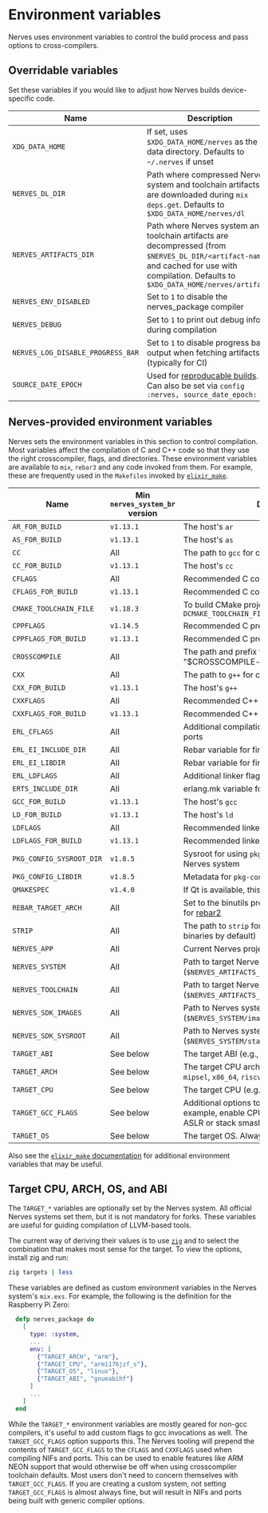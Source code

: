 # Environment variables

Nerves uses environment variables to control the build process and pass
options to cross-compilers.

## Overridable variables

Set these variables if you would like to adjust how Nerves builds
device-specific code.

| Name                              | Description |
| --------------------------------- | ----------- |
| `XDG_DATA_HOME`                   | If set, uses `$XDG_DATA_HOME/nerves` as the data directory. Defaults to `~/.nerves` if unset |
| `NERVES_DL_DIR`                   | Path where compressed Nerves system and toolchain artifacts are downloaded during `mix deps.get`. Defaults to `$XDG_DATA_HOME/nerves/dl` |
| `NERVES_ARTIFACTS_DIR`            | Path where Nerves system and toolchain artifacts are decompressed (from `$NERVES_DL_DIR/<artifact-name>`) and cached for use with compilation. Defaults to `$XDG_DATA_HOME/nerves/artifacts` |
| `NERVES_ENV_DISABLED`             | Set to `1` to disable the nerves_package compiler |
| `NERVES_DEBUG`                    | Set to `1` to print out debug info during compilation |
| `NERVES_LOG_DISABLE_PROGRESS_BAR` | Set to `1` to disable progress bar output when fetching artifacts (typically for CI) |
| `SOURCE_DATE_EPOCH`               | Used for [reproducable builds](https://reproducible-builds.org). Can also be set via `config :nerves, source_date_epoch: val` |

## Nerves-provided environment variables

Nerves sets the environment variables in this section to control compilation.
Most variables affect the compilation of C and C++ code so that they use the
right crosscompiler, flags, and directories. These environment variables are
available to `mix`, `rebar3` and any code invoked from them. For example,
these are frequently used in the `Makefiles` invoked by
[`elixir_make`](https://hex.pm/packages/elixir_make).

| Name                     | Min `nerves_system_br` version | Description |
| ------------------------ | ------------------------------ | ----------- |
| `AR_FOR_BUILD`           | `v1.13.1`                      | The host's `ar` |
| `AS_FOR_BUILD`           | `v1.13.1`                      | The host's `as` |
| `CC`                     | All                            | The path to `gcc` for crosscompiling to the target |
| `CC_FOR_BUILD`           | `v1.13.1`                      | The host's `cc` |
| `CFLAGS`                 | All                            | Recommended C compilation flags |
| `CFLAGS_FOR_BUILD`       | `v1.13.1`                      | Recommended C compiler flags for the host |
| `CMAKE_TOOLCHAIN_FILE`   | `v1.18.3`                      | To build CMake projects, configure CMake with `-DCMAKE_TOOLCHAIN_FILE="$(CMAKE_TOOLCHAIN_FILE)"` |
| `CPPFLAGS`               | `v1.14.5`                      | Recommended C preprocessor flags |
| `CPPFLAGS_FOR_BUILD`     | `v1.13.1`                      | Recommended C preprocessor flags for the host |
| `CROSSCOMPILE`           | All                            | The path and prefix for the crosscompilers (e.g., "$CROSSCOMPILE-gcc" is the path to gcc) |
| `CXX`                    | All                            | The path to `g++` for crosscompiling to the target |
| `CXX_FOR_BUILD`          | `v1.13.1`                      | The host's `g++` |
| `CXXFLAGS`               | All                            | Recommended C++ compilation flags |
| `CXXFLAGS_FOR_BUILD`     | `v1.13.1`                      | Recommended C++ compiler flags for the host |
| `ERL_CFLAGS`             | All                            | Additional compilation flags for Erlang NIFs and ports |
| `ERL_EI_INCLUDE_DIR`     | All                            | Rebar variable for finding erl interface include files |
| `ERL_EI_LIBDIR`          | All                            | Rebar variable for finding erl interface libraries |
| `ERL_LDFLAGS`            | All                            | Additional linker flags for Erlang NIFs and ports |
| `ERTS_INCLUDE_DIR`       | All                            | erlang.mk variable for finding erts include files |
| `GCC_FOR_BUILD`          | `v1.13.1`                      | The host's `gcc` |
| `LD_FOR_BUILD`           | `v1.13.1`                      | The host's `ld` |
| `LDFLAGS`                | All                            | Recommended linker flags |
| `LDFLAGS_FOR_BUILD`      | `v1.13.1`                      | Recommended linker flags for the host |
| `PKG_CONFIG_SYSROOT_DIR` | `v1.8.5`                       | Sysroot for using `pkg-config` to find libraries in the Nerves system |
| `PKG_CONFIG_LIBDIR`      | `v1.8.5`                       | Metadata for `pkg-config` on the target |
| `QMAKESPEC`              | `v1.4.0`                       | If Qt is available, this points to the spec file |
| `REBAR_TARGET_ARCH`      | All                            | Set to the binutils prefix (e.g., `arm-linux-gnueabi`) for [rebar2](https://github.com/rebar/rebar) |
| `STRIP`                  | All                            | The path to `strip` for target binaries (Nerves strips binaries by default) |
| `NERVES_APP`             | All                            | Current Nerves project root path |
| `NERVES_SYSTEM`          | All                            | Path to target Nerves system to use (`$NERVES_ARTIFACTS_DIR/<system-name>`) |
| `NERVES_TOOLCHAIN`       | All                            | Path to target Nerves toolchain to use (`$NERVES_ARTIFACTS_DIR/<toolchain-name>`) |
| `NERVES_SDK_IMAGES`      | All                            | Path to Nerves system images directory (`$NERVES_SYSTEM/images`) |
| `NERVES_SDK_SYSROOT`     | All                            | Path to Nerves system sysroot directory (`$NERVES_SYSTEM/staging`) |
| `TARGET_ABI`             | See below                      | The target ABI (e.g., `gnueabihf`, `musl`) |
| `TARGET_ARCH`            | See below                      | The target CPU architecture (e.g., `arm`, `aarch64`, `mipsel`, `x86_64`, `riscv64`) |
| `TARGET_CPU`             | See below                      | The target CPU (e.g., `cortex_a7`) |
| `TARGET_GCC_FLAGS`       | See below                      | Additional options to be passed to `gcc`. For example, enable CPU-specific features or force ASLR or stack smash protections |
| `TARGET_OS`              | See below                      | The target OS. Always `linux` for Nerves. |

Also see the [`elixir_make`
documentation](https://hexdocs.pm/elixir_make/Mix.Tasks.Compile.ElixirMake.html#module-default-environment-variables)
for additional environment variables that may be useful.

## Target CPU, ARCH, OS, and ABI

The `TARGET_*` variables are optionally set by the Nerves system. All official
Nerves systems set them, but it is not mandatory for forks. These variables are
useful for guiding compilation of LLVM-based tools.

The current way of deriving their values is to use [`zig`](https://ziglang.org/)
and to select the combination that makes most sense for the target. To view the
options, install zig and run:

```sh
zig targets | less
```

These variables are defined as custom environment variables in the Nerves
system's `mix.exs`.  For example, the following is the definition for the
Raspberry Pi Zero:

```elixir
  defp nerves_package do
    [
      type: :system,
      ...
      env: [
        {"TARGET_ARCH", "arm"},
        {"TARGET_CPU", "arm1176jzf_s"},
        {"TARGET_OS", "linux"},
        {"TARGET_ABI", "gnueabihf"}
      ]
      ...
    ]
  end
```

While the `TARGET_*` environment variables are mostly geared for non-gcc
compilers, it's useful to add custom flags to gcc invocations as well. The
`TARGET_GCC_FLAGS` option supports this. The Nerves tooling will prepend the
contents of `TARGET_GCC_FLAGS` to the `CFLAGS` and `CXXFLAGS` used when
compiling NIFs and ports. This can be used to enable features like ARM NEON
support that would otherwise be off when using crosscompiler toolchain defaults.
Most users don't need to concern themselves with `TARGET_GCC_FLAGS`. If you are
creating a custom system, not setting `TARGET_GCC_FLAGS` is almost always fine,
but will result in NIFs and ports being built with generic compiler options.
